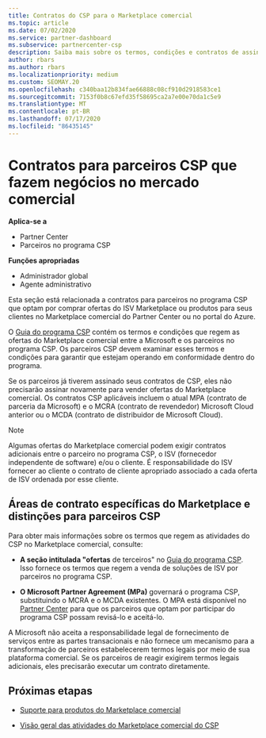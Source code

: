 ```yaml
---
title: Contratos do CSP para o Marketplace comercial
ms.topic: article
ms.date: 07/02/2020
ms.service: partner-dashboard
ms.subservice: partnercenter-csp
description: Saiba mais sobre os termos, condições e contratos de assinaturas para produtos ISV de terceiros adquiridos por parceiros do CSP no mercado comercial.
author: rbars
ms.author: rbars
ms.localizationpriority: medium
ms.custom: SEOMAY.20
ms.openlocfilehash: c340baa12b834fae66888c08cf910d2918583ce1
ms.sourcegitcommit: 7153f0b8c67efd35f58695ca2a7e00e70da1c5e9
ms.translationtype: MT
ms.contentlocale: pt-BR
ms.lasthandoff: 07/17/2020
ms.locfileid: "86435145"
---
```

# <a name="contracts-for-csp-partners-doing-business-in-the-commercial-marketplace"></a>Contratos para parceiros CSP que fazem negócios no mercado comercial

**Aplica-se a**

- Partner Center
- Parceiros no programa CSP

**Funções apropriadas**

- Administrador global
- Agente administrativo

Esta seção está relacionada a contratos para parceiros no programa CSP que optam por comprar ofertas do ISV Marketplace ou produtos para seus clientes no Marketplace comercial do Partner Center ou no portal do Azure.

O [Guia do programa CSP](https://go.microsoft.com/fwlink/p/?LinkId=617100) contém os termos e condições que regem as ofertas do Marketplace comercial entre a Microsoft e os parceiros no programa CSP. Os parceiros CSP devem examinar esses termos e condições para garantir que estejam operando em conformidade dentro do programa.  

Se os parceiros já tiverem assinado seus contratos de CSP, eles não precisarão assinar novamente para vender ofertas do Marketplace comercial. Os contratos CSP aplicáveis incluem o atual MPA (contrato de parceria da Microsoft) e o MCRA (contrato de revendedor) Microsoft Cloud anterior ou o MCDA (contrato de distribuidor de Microsoft Cloud).

>[!NOTE]
> Algumas ofertas do Marketplace comercial podem exigir contratos adicionais entre o parceiro no programa CSP, o ISV (fornecedor independente de software) e/ou o cliente. É responsabilidade do ISV fornecer ao cliente o contrato de cliente apropriado associado a cada oferta de ISV ordenada por esse cliente.

## <a name="specific-marketplace-contract-areas-and-distinctions-for-csp-partners"></a>Áreas de contrato específicas do Marketplace e distinções para parceiros CSP

Para obter mais informações sobre os termos que regem as atividades do CSP no Marketplace comercial, consulte:

- **A seção intitulada "ofertas** de terceiros" no [Guia do programa CSP](https://go.microsoft.com/fwlink/p/?LinkId=617100). Isso fornece os termos que regem a venda de soluções de ISV por parceiros no programa CSP.

- **O Microsoft Partner Agreement (MPa)** governará o programa CSP, substituindo o MCRA e o MCDA existentes. O MPA está disponível no [Partner Center](https://partner.microsoft.com/pcv/dashboard/overview) para que os parceiros que optam por participar do programa CSP possam revisá-lo e aceitá-lo.
  
A Microsoft não aceita a responsabilidade legal de fornecimento de serviços entre as partes transacionais e não fornece um mecanismo para a transformação de parceiros estabelecerem termos legais por meio de sua plataforma comercial. Se os parceiros de reagir exigirem termos legais adicionais, eles precisarão executar um contrato diretamente.

## <a name="next-steps"></a>Próximas etapas

- [Suporte para produtos do Marketplace comercial](csp-commercial-marketplace-support.md)

- [Visão geral das atividades do Marketplace comercial do CSP](csp-commercial-marketplace-overview.md)
